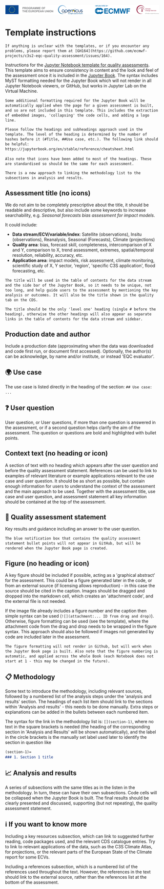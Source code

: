 ![logo](../LogoLine_horizon_C3S.png)

# Template instructions

```{note}
If anything is unclear with the templates, or if you encounter any problems, please report them at [GH164](https://github.com/ecmwf-projects/c3s2-eqc-quality-assessment/issues/164).
```

Instructions for the [Jupyter Notebook template for quality assessments](./template.ipynb). This template aims to ensure consistency in content and the look and feel of the assessment once it is included in the [Jupyter Book](https://ecmwf-projects.github.io/c3s2-eqc-quality-assessment/intro.html). The syntax includes MyST formatting needed for the Jupyter Book which will not render in all Jupyter Notebook viewers, or GitHub, but works in Jupyter Lab on the Virtual Machine.

```{note}
Some additional formatting required for the Jupyter Book will be automatically applied when the page for a given assessment is built, and so are not included in this template. This includes the extraction of embedded images, 'collapsing' the code cells, and adding a logo line.
```

```{note}
Please follow the headings and subheadings approach used in the template. The level of the heading is determined by the number of hashes before it (#Title, ##Use case, etc.). The following link should be helpful: https://jupyterbook.org/en/stable/reference/cheatsheet.html

Also note that icons have been added to most of the headings. These are standardised so should be the same for each assessment.
```

```{note}
There is a new approach to linking the methodology list to the subsections in analysis and results.
```

## Assessment title (no icons)

We do not aim to be completely prescriptive about the title, it should be readable and descriptive, but also include some keywords to increase searchability, e.g. *Seasonal forecasts bias assessment for impact models*.

It could include:

- **Data stream/ECV/variable/index**: Satellite (observations), Insitu (observations), Reanalysis, Seasonal (Forecasts), Climate (projections)
- **Quality area**: bias, forecast skill, completeness, intercomparison of X and Y, comparison to X, trend assessment, extremes, spatial/temporal resolution, reliability, accuracy, etc.
- **Application area**: impact models, risk assessment, climate monitoring, scientific study of X, Y sector, 'region', 'specific C3S application', flood forecasting, etc.

```{note}
The title will be used in the table of contents for the data stream and the side bar of the Jupyter Book, so it needs to be unique, not too long, and help guide users to the assessment by mentioning the key analysis or outcomes. It will also be the title shown in the quality tab on the CDS.
```

```{note}
The title should be the only 'level one' heading (single # before the heading), otherwise the other headings will also appear as separate links in the table of contents for the data stream and sidebar.
```

## Production date and author

Include a production date (approximating when the data was downloaded and code first run, or document first accessed). Optionally, the author(s) can be acknowledge, by name and/or institute, or instead 'EQC evaluator'.

## 🌍 Use case

The use case is listed directly in the heading of the section: `## Use case: ...`

## ❓ User question

User question, or User questions, if more than one question is answered in the assessment, or if a second question helps clarify the aim of the assessment. The question or questions are bold and highlighted with bullet points.

## Context text (no heading or icon)

A section of text with no heading which appears after the user question and before the quality assessment statement. References can be used to link to examples of relevant literature or example applications relevant to the use case and user question. It should be as short as possible, but contain enough information for users to understand the context of the assessment and the main approach to be used. Together with the assessment title, use case and user question, and assessment statement all key information should be contained at the top of the assessment.

## 📢 Quality assessment statement

Key results and guidance including an answer to the user question.

```{note}
The blue notification box that contains the quality assessment statement bullet points will not appear in GitHub, but will be rendered when the Jupyter Book page is created.
```

## Figure (no heading or icon)

A key figure should be included if possible, acting as a 'graphical abstract' for the assessment. This could be a figure generated later in the code, or from an external source (if licensing allows reproduction) - in this case the source should be cited in the caption. Images should be dragged and dropped into the markdown cell, which creates an 'attachment code', and the external file is not needed.

If the image file already includes a figure number and the caption then simple syntax can be used (`![](attachment:... ID from drag and drop)`). Otherwise, figure formatting can be used (see the template), where the attachment code from the drag and drop needs to be wrapped in the figure syntax. This approach should also be followed if images not generated by code are included later in the assessment.

```{note}
The figure formatting will not render in Github, but will work when the Jupyter Book page is built. Also note that the figure numbering is automatic, and applied across the whole Book (each Notebook does not start at 1 - this may be changed in the future). 
```

## 📋 Methodology

Some text to introduce the methodology, including relevant sources, followed by a numbered list of the analysis steps under the 'analysis and results' section. The headings of each list item should link to the sections within 'Analysis and results' - this needs to be done manually. Extra steps or explanations can be added in the bullets between each numbered item.

The syntax for the link in the methodology list is: `[](section-1)`, where no text in the square brackets is needed (the heading of the corresponding section in 'Analysis and Results' will be shown automatically), and the label in the circle brackets is the manually set label used later to identify the section in question like

```md
(section-1)=
### 1. Section 1 title
```

## 📈 Analysis and results

A series of subsections with the same titles as in the listen in the methodology. In turn, these can have their own subsections. Code cells will be collapsed when the Jupyter Book is built. The final results should be clearly presented and discussed, supporting (but not repeating), the quality assessment statement.

## ℹ️ If you want to know more

Including a key resources subsection, which can link to suggested further reading, code packages used, and the relevant CDS catalogue entries. Try to link to relevant applications of the data, such as the C3S Climate Atlas, for projections, or the relevant parts of the European State of the Climate report for some ECVs.

Including a references subsection, which is a numbered list of the references used throughout the text. However, the references in the text should link to the external source, rather than the references list at the bottom of the assessment.
